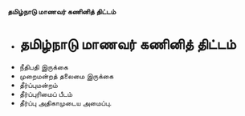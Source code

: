 **தமிழ்நாடு மாணவர் கணினித் திட்டம்**
- # தமிழ்நாடு மாணவர் கணினித் திட்டம்
- நீதிபதி இருக்கை
- முறைமன்றத் தலைமை இருக்கை
- தீர்ப்புமன்றம்
- தீர்ப்புரிமைப் பீடம்
- தீர்ப்பு அதிகாமுடைய அமைப்பு.

